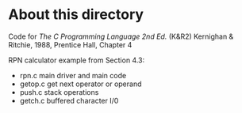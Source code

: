 # About this directory 
Code for _The C Programming Language 2nd Ed._ (K&R2) Kernighan & Ritchie, 1988, Prentice Hall, Chapter 4

RPN calculator example from Section 4.3:
- rpn.c main driver and main code
- getop.c get next operator or operand
- push.c stack operations
- getch.c buffered character I/0
